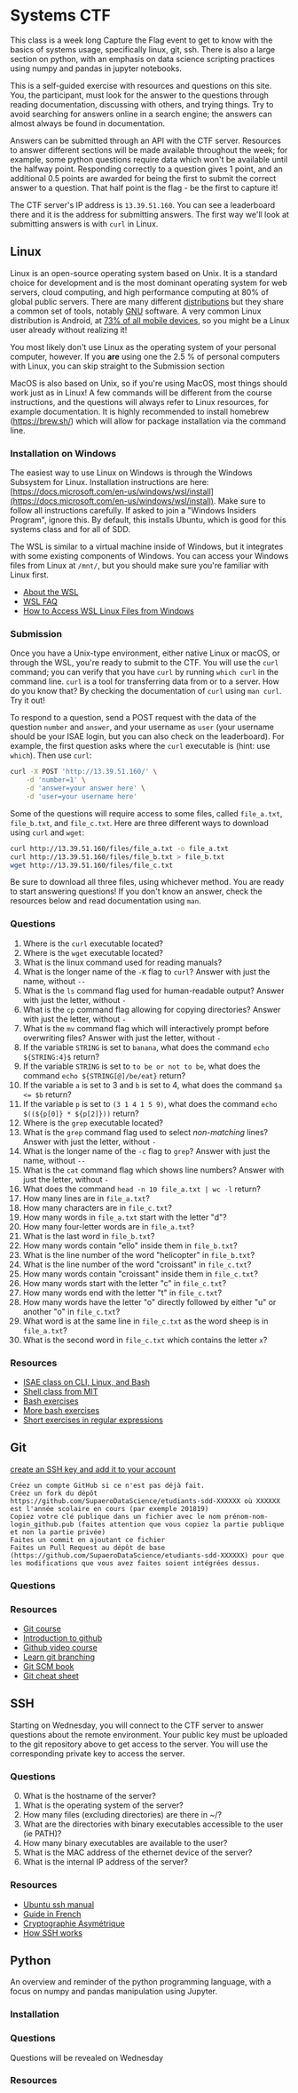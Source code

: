 # Systems CTF

This class is a week long Capture the Flag event to get to know with the basics of systems usage, specifically linux, git, ssh. There is also a large section on python, with an emphasis on data science scripting practices using numpy and pandas in jupyter notebooks.

This is a self-guided exercise with resources and questions on this site. You, the participant, must look for the answer to the questions through reading documentation, discussing with others, and trying things. Try to avoid searching for answers online in a search engine; the answers can almost always be found in documentation.

Answers can be submitted through an API with the CTF server. Resources to answer different sections will be made available throughout the week; for example, some python questions require data which won't be available until the halfway point. Responding correctly to a question gives 1 point, and an additional 0.5 points are awarded for being the first to submit the correct answer to a question. That half point is the flag - be the first to capture it!

The CTF server's IP address is `13.39.51.160`. You can see a leaderboard there and it is the address for submitting answers. The first way we'll look at submitting answers is with `curl` in Linux.

## Linux

Linux is an open-source operating system based on Unix. It is a standard choice for development and is the most dominant operating system for web servers, cloud computing, and high performance computing at 80% of global public servers. There are many different [distributions](https://en.wikipedia.org/wiki/List_of_Linux_distributions) but they share a common set of tools, notably [GNU](https://en.wikipedia.org/wiki/GNU) software. A very common Linux distribution is Android, at [73% of all mobile devices](https://en.wikipedia.org/wiki/Usage_share_of_operating_systems), so you might be a Linux user already without realizing it!

You most likely don't use Linux as the operating system of your personal computer, however. If you **are** using one the 2.5 % of personal computers with Linux, you can skip straight to the Submission section

MacOS is also based on Unix, so if you're using MacOS, most things should work just as in Linux! A few commands will be different from the course instructions, and the questions will always refer to Linux resources, for example documentation. It is highly recommended to install homebrew (https://brew.sh/) which will allow for package installation via the command line.

### Installation on Windows

The easiest way to use Linux on Windows is through the Windows Subsystem for Linux. Installation instructions are here: [https://docs.microsoft.com/en-us/windows/wsl/install](https://docs.microsoft.com/en-us/windows/wsl/install). Make sure to follow all instructions carefully. If asked to join a "Windows Insiders Program", ignore this. By default, this installs Ubuntu, which is good for this systems class and for all of SDD.

The WSL is similar to a virtual machine inside of Windows, but it integrates with some existing components of Windows. You can access your Windows files from Linux at `/mnt/`, but you should make sure you're familiar with Linux first.

+ [About the WSL](https://docs.microsoft.com/en-us/windows/wsl/about)
+ [WSL FAQ](https://docs.microsoft.com/en-us/windows/wsl/faq)
+ [How to Access WSL Linux Files from Windows](https://www.howtogeek.com/426749/how-to-access-your-linux-wsl-files-in-windows-10/)

### Submission

Once you have a Unix-type environment, either native Linux or macOS, or through the WSL, you're ready to submit to the CTF. You will use the `curl` command; you can verify that you have `curl` by running `which curl` in the command line. `curl` is a tool for transferring data from or to a server. How do you know that? By checking the documentation of `curl` using `man curl`. Try it out!

To respond to a question, send a POST request with the data of the question `number` and `answer`, and your username as `user` (your username should be your ISAE login, but you can also check on the leaderboard). For example, the first question asks where the `curl` executable is (hint: use `which`). Then use `curl`:

```bash
curl -X POST 'http://13.39.51.160/' \
    -d 'number=1' \
    -d 'answer=your answer here' \
    -d 'user=your username here'
```

Some of the questions will require access to some files, called `file_a.txt`, `file_b.txt`, and `file_c.txt`. Here are three different ways to download using `curl` and `wget`:

```bash
curl http://13.39.51.160/files/file_a.txt -o file_a.txt
curl http://13.39.51.160/files/file_b.txt > file_b.txt
wget http://13.39.51.160/files/file_c.txt
```

Be sure to download all three files, using whichever method. You are ready to start answering questions! If you don't know an answer, check the resources below and read documentation using `man`.

### Questions

1. Where is the `curl` executable located?
2. Where is the `wget` executable located?
3. What is the linux command used for reading manuals?
4. What is the longer name of the `-K` flag to `curl`? Answer with just the name, without `--`
5. What is the `ls` command flag used for human-readable output? Answer with just the letter, without `-`
6. What is the `cp` command flag allowing for copying directories? Answer with just the letter, without `-`
7. What is the `mv` command flag which will interactively prompt before overwriting files? Answer with just the letter, without `-`
8. If the variable `STRING` is set to `banana`, what does the command `echo ${STRING:4}$` return?
9. If the variable `STRING` is set to `to be or not to be`, what does the command `echo ${STRING[@]/be/eat}` return?
10. If the variable `a` is set to 3 and `b` is set to 4, what does the command `$a <= $b` return?
11. If the variable `p` is set to `(3 1 4 1 5 9)`, what does the command `echo $((${p[0]} * ${p[2]}))` return?
12. Where is the `grep` executable located?
13. What is the `grep` command flag used to select *non-matching* lines? Answer with just the letter, without `-`
14. What is the longer name of the `-c` flag to `grep`? Answer with just the name, without `--`
15. What is the `cat` command flag which shows line numbers? Answer with just the letter, without `-`
16. What does the command `head -n 10 file_a.txt | wc -l` return?
17. How many lines are in `file_a.txt`?
18. How many characters are in `file_c.txt`?
19. How many words in `file_a.txt` start with the letter "d"?
20. How many four-letter words are in `file_a.txt`?
21. What is the last word in `file_b.txt`?
22. How many words contain "ello" inside them in `file_b.txt`?
23. What is the line number of the word "helicopter" in `file_b.txt`?
24. What is the line number of the word "croissant" in `file_c.txt`?
25. How many words contain "croissant" inside them in `file_c.txt`?
26. How many words start with the letter "c" in `file_c.txt`?
27. How many words end with the letter "t" in `file_c.txt`?
28. How many words have the letter "o" directly followed by either "u" or another "o" in `file_c.txt`?
29. What word is at the same line in `file_c.txt` as the word sheep is in `file_a.txt`?
30. What is the second word in `file_c.txt` which contains the letter `x`?

### Resources

+ [ISAE class on CLI, Linux, and Bash](https://lms.isae.fr/course/view.php?id=1111)
+ [Shell class from MIT](https://missing.csail.mit.edu/2020/course-shell/)
+ [Bash exercises](https://www.learnshell.org)
+ [More bash exercises](https://exercism.io/tracks/bash)
+ [Short exercises in regular expressions](https://regexone.com/)

## Git

[create an SSH key and add it to your account](https://docs.github.com/en/github/authenticating-to-github/generating-a-new-ssh-key-and-adding-it-to-the-ssh-agent)

    Créez un compte GitHub si ce n'est pas déjà fait.
    Créez un fork du dépôt https://github.com/SupaeroDataScience/etudiants-sdd-XXXXXX où XXXXXX est l'année scolaire en cours (par exemple 201819)
    Copiez votre clé publique dans un fichier avec le nom prénom-nom-login_github.pub (faites attention que vous copiez la partie publique et non la partie privée)
    Faites un commit en ajoutant ce fichier
    Faites un Pull Request au dépôt de base (https://github.com/SupaeroDataScience/etudiants-sdd-XXXXXX) pour que les modifications que vous avez faites soient intégrées dessus.

### Questions


### Resources

+ [Git course](https://www.youtube.com/playlist?list=PLjwdMgw5TTLXuY5i7RW0QqGdW0NZntqiP)
+ [Introduction to github](https://lab.github.com/githubtraining/introduction-to-github)
+ [Github video course](https://www.youtube.com/playlist?list=PL0lo9MOBetEHhfG9vJzVCTiDYcbhAiEqL)
+ [Learn git branching](https://learngitbranching.js.org/)
+ [Git SCM book](https://git-scm.com/book/en/v2)
+ [Git cheat sheet](https://github.github.com/training-kit/downloads/github-git-cheat-sheet.pdf)


## SSH

Starting on Wednesday, you will connect to the CTF server to answer questions about the remote environment. Your public key must be uploaded to the git repository above to get access to the server. You will use the corresponding private key to access the server.

### Questions

0. What is the hostname of the server?
1. What is the operating system of the server?
2. How many files (excluding directories) are there in ~/?
3. What are the directories with binary executables accessible to the user (ie PATH)?
4. How many binary executables are available to the user?
5. What is the MAC address of the ethernet device of the server?
6. What is the internal IP address of the server?

### Resources

+ [Ubuntu ssh manual](https://doc.ubuntu-fr.org/ssh)
+ [Guide in French](https://openclassrooms.com/en/courses/43538-reprenez-le-controle-a-laide-de-linux/41773-la-connexion-securisee-a-distance-avec-ssh)
+ [Cryptographie Asymétrique](https://www.youtube.com/watch?v=MuNyEoU5tSo)
+ [How SSH works](https://www.youtube.com/watch?v=ORcvSkgdA58)

## Python

An overview and reminder of the python programming language, with a focus on numpy and pandas manipulation using Jupyter.

### Installation

### Questions

Questions will be revealed on Wednesday

### Resources